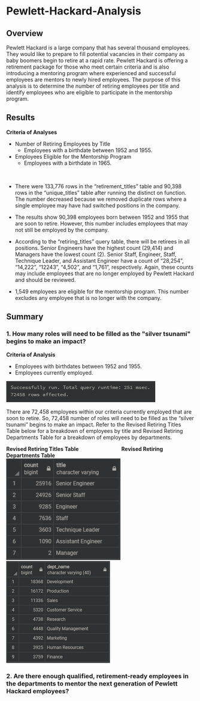 # Pewlett-Hackard-Analysis

## Overview
Pewlett Hackard is a large company that has several thousand employees. They would like to prepare to fill potential vacancies in their company as baby boomers begin to retire at a rapid rate. Pewlett Hackard is offering a retirement package for those who meet certain criteria and is also introducing a mentoring program where experienced and successful employees are mentors to newly hired employees. The purpose of this analysis is to determine the number of retiring employees per title and identify employees who are eligible to participate in the mentorship program.

## Results
**Criteria of Analyses**
- Number of Retiring Employees by Title
  - Employees with a birthdate between 1952 and 1955.
- Employees Eligible for the Mentorship Program
  - Employees with a birthdate in 1965.
<br>

- There were 133,776 rows in the “retirement_titles” table and 90,398 rows in the “unique_titles” table after running the distinct on function. The number decreased because we removed duplicate rows where a single employee may have had switched positions in the company.

- The results show 90,398 employees born between 1952 and 1955 that are soon to retire. However, this number includes employees that may not still be employed by the company.

- According to the “retiring_titles” query table, there will be retirees in all positions. Senior Engineers have the highest count (29,414) and Managers have the lowest count (2). Senior Staff, Engineer, Staff, Technique Leader, and Assistant Engineer have a count of “28,254”, “14,222”, “12243”, “4,502”, and “1,761”, respectively. Again, these counts may include employees that are no longer employed by Pewlett Hackard and should be reviewed.

- 1,549 employees are eligible for the mentorship program. This number excludes any employee that is no longer with the company.

## Summary
### 1. How many roles will need to be filled as the "silver tsunami" begins to make an impact?
**Criteria of Analysis**
- Employees with birthdates between 1952 and 1955.
-	Employees currently employed.

![Revised total retiring titles](Queries/revised_total_retiring_titles.PNG)

There are 72,458 employees within our criteria currently employed that are soon to retire. So, 72,458 number of roles will need to be filled as the “silver tsunami” begins to make an impact. Refer to the Revised Retiring Titles Table below for a breakdown of employees by title and Revised Retiring Departments Table for a breakdown of employees by departments.

**Revised Retiring Titles Table**                             **Revised Retiring Departments Table** <br>
<img src="Queries/revised_retiring_titles.PNG" alt="Revised total retiring titles table" height="270"/>    
<img src="Queries/revised_retiring_dept.PNG" alt="Revised total retiring depts table"/>

### 2. Are there enough qualified, retirement-ready employees in the departments to mentor the next generation of Pewlett Hackard employees?
